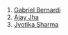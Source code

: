 1. [Gabriel Bernardi](https://github.com/gabrielrbernardi)
2. [Ajay Jha](https://github.com/ajayjha5899)
3. [Jyotika Sharma](https://github.com/Jyotika25)
